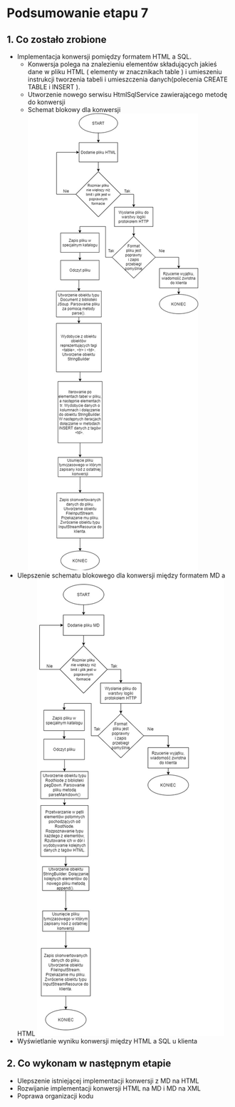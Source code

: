 # Podsumowanie etapu 7
## 1. Co zostało zrobione

* Implementacja konwersji pomiędzy formatem HTML a SQL.
    * Konwersja polega na znalezieniu elementów składujących jakieś dane w pliku HTML ( elementy w znacznikach table ) i umieszeniu instrukcji tworzenia tabeli i umieszczenia danych(polecenia CREATE TABLE i INSERT ).
    * Utworzenie nowego serwisu HtmlSqlService zawierającego metodę do konwersji
    * Schemat  blokowy dla konwersji
    ![htmlsql](htmltosql.jpg)
* Ulepszenie schematu blokowego dla konwersji między formatem MD a HTML
![mdtohtml](mdtohtml.jpg)
* Wyświetlanie wyniku konwersji między HTML a SQL u klienta

## 2. Co wykonam w następnym etapie
* Ulepszenie istniejącej implementacji konwersji z MD na HTML
* Rozwijanie implementacji konwersji HTML na MD i MD na XML
* Poprawa organizacji kodu